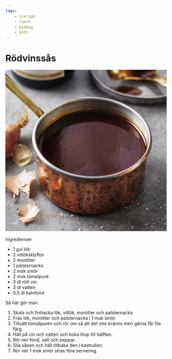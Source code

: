 ```yaml
---
tags:
    - sverige
    - lunch
    - middag
    - kött
---
```

# Rödvinssås

![image](/img/sås/rödvinssås.jpg)

Ingredienser

- 1 gul lök
- 2 vitlöksklyftor
- 2 morötter
- 1 palsternacka
- 2 msk smör
- 2 msk tomatpuré
- 3 dl rött vin
- 3 dl vatten
- 0,5 dl kalvfond

Så här gör man.

1. Skala och finhacka lök, ­vitlök, morötter och palsternacka.
2. Fräs lök, morötter och palsternacka i 1 msk smör.
3. Tillsätt tomatpurén och rör om så att det inte bränns men gärna får lite färg.
4. Häll på vin och vatten och koka ihop till hälften.
5. Rör ner fond, salt och peppar.
6. Sila såsen och häll ­tillbaka den i kastrullen.
7. Rör ner 1 msk smör strax före servering.
